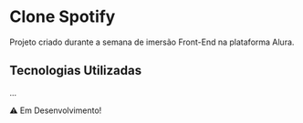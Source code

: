 # Clone Spotify
Projeto criado durante a semana de imersão Front-End na plataforma Alura.
## Tecnologias Utilizadas
...

⚠️ Em Desenvolvimento!